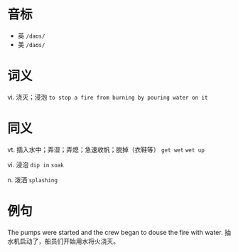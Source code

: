 # 音标

- 英 `/daʊs/`
- 美 `/daʊs/`

# 词义

vi. 浇灭；浸泡
`to stop a fire from burning by pouring water on it`

# 同义

vt. 插入水中；弄湿；弄熄；急速收帆；脱掉（衣鞋等）
`get wet` `wet up`

vi. 浸泡
`dip in` `soak`

n. 泼洒
`splashing`

# 例句

The pumps were started and the crew began to douse the fire with water.
抽水机启动了，船员们开始用水将火浇灭。


